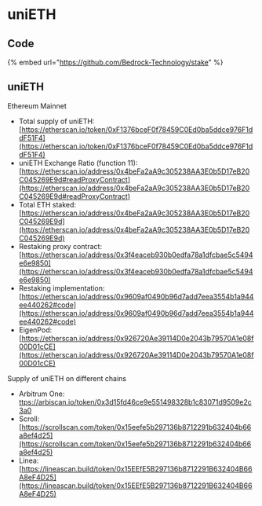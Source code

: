 # uniETH

## Code

{% embed url="https://github.com/Bedrock-Technology/stake" %}

## uniETH&#x20;

Ethereum Mainnet

* Total supply of uniETH: [https://etherscan.io/token/0xF1376bceF0f78459C0Ed0ba5ddce976F1ddF51F4](https://etherscan.io/token/0xF1376bceF0f78459C0Ed0ba5ddce976F1ddF51F4)
* uniETH Exchange Ratio (function 11): [https://etherscan.io/address/0x4beFa2aA9c305238AA3E0b5D17eB20C045269E9d#readProxyContract](https://etherscan.io/address/0x4beFa2aA9c305238AA3E0b5D17eB20C045269E9d#readProxyContract)
* Total ETH staked: [https://etherscan.io/address/0x4beFa2aA9c305238AA3E0b5D17eB20C045269E9d](https://etherscan.io/address/0x4beFa2aA9c305238AA3E0b5D17eB20C045269E9d)
* Restaking proxy contract: [https://etherscan.io/address/0x3f4eaceb930b0edfa78a1dfcbae5c5494e6e9850](https://etherscan.io/address/0x3f4eaceb930b0edfa78a1dfcbae5c5494e6e9850)
* Restaking implementation: [https://etherscan.io/address/0x9609af0490b96d7add7eea3554b1a944ee440262#code](https://etherscan.io/address/0x9609af0490b96d7add7eea3554b1a944ee440262#code)
* EigenPod: [https://etherscan.io/address/0x926720Ae39114D0e2043b79570A1e08f00D01cCE](https://etherscan.io/address/0x926720Ae39114D0e2043b79570A1e08f00D01cCE)



Supply of uniETH on different chains

* Arbitrum One: [ttps://arbiscan.io/token/0x3d15fd46ce9e551498328b1c83071d9509e2c3a0](https://arbiscan.io/token/0x3d15fd46ce9e551498328b1c83071d9509e2c3a0)
* Scroll: [https://scrollscan.com/token/0x15eefe5b297136b8712291b632404b66a8ef4d25](https://scrollscan.com/token/0x15eefe5b297136b8712291b632404b66a8ef4d25)
* Linea: [https://lineascan.build/token/0x15EEfE5B297136b8712291B632404B66A8eF4D25](https://lineascan.build/token/0x15EEfE5B297136b8712291B632404B66A8eF4D25)
